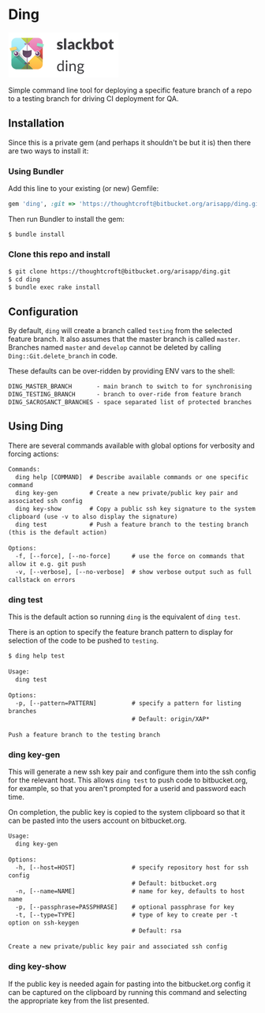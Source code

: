 # Ding

![Ding](./ding.png)

Simple command line tool for deploying a specific feature branch of a
repo to a testing branch for driving CI deployment for QA.

## Installation

Since this is a private gem (and perhaps it shouldn't be but it is) then
there are two ways to install it:

### Using Bundler

Add this line to your existing (or new) Gemfile:

```ruby
gem 'ding', :git => 'https://thoughtcroft@bitbucket.org/arisapp/ding.git'
```

Then run Bundler to install the gem:

    $ bundle install

### Clone this repo and install

    $ git clone https://thoughtcroft@bitbucket.org/arisapp/ding.git
    $ cd ding
    $ bundle exec rake install

## Configuration

By default, `ding` will create a branch called `testing` from the
selected feature branch. It also assumes that the master branch is
called `master`. Branches named `master` and `develop` cannot be deleted
by calling `Ding::Git.delete_branch` in code.

These defaults can be over-ridden by providing ENV vars to the shell:

    DING_MASTER_BRANCH       - main branch to switch to for synchronising
    DING_TESTING_BRANCH      - branch to over-ride from feature branch
    DING_SACROSANCT_BRANCHES - space separated list of protected branches

## Using Ding

There are several commands available with global options for verbosity and forcing actions:

    Commands:
      ding help [COMMAND]  # Describe available commands or one specific command
      ding key-gen         # Create a new private/public key pair and associated ssh config
      ding key-show        # Copy a public ssh key signature to the system clipboard (use -v to also display the signature)
      ding test            # Push a feature branch to the testing branch (this is the default action)

    Options:
      -f, [--force], [--no-force]      # use the force on commands that allow it e.g. git push
      -v, [--verbose], [--no-verbose]  # show verbose output such as full callstack on errors

### ding test

This is the default action so running `ding` is the equivalent of `ding test`.

There is an option to specify the feature branch pattern to display for
selection of the code to be pushed to `testing`.

    $ ding help test

    Usage:
      ding test

    Options:
      -p, [--pattern=PATTERN]          # specify a pattern for listing branches
                                       # Default: origin/XAP*

    Push a feature branch to the testing branch

### ding key-gen

This will generate a new ssh key pair and configure them into the ssh config
for the relevant host. This allows `ding test` to push code to bitbucket.org,
for example, so that you aren't prompted for a userid and password each
time.

On completion, the public key is copied to the system clipboard so that
it can be pasted into the users account on bitbucket.org.

    Usage:
      ding key-gen

    Options:
      -h, [--host=HOST]                # specify repository host for ssh config
                                       # Default: bitbucket.org
      -n, [--name=NAME]                # name for key, defaults to host name
      -p, [--passphrase=PASSPHRASE]    # optional passphrase for key
      -t, [--type=TYPE]                # type of key to create per -t option on ssh-keygen
                                       # Default: rsa

    Create a new private/public key pair and associated ssh config

### ding key-show

If the public key is needed again for pasting into the bitbucket.org config it can be
captured on the clipboard by running this command and selecting the appropriate key from
the list presented.

